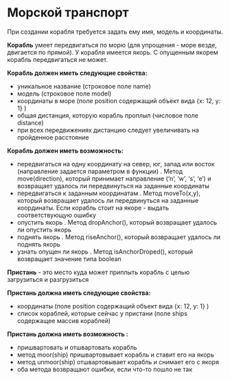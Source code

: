 # Морской транспорт

При создании корабля требуется задать ему имя, модель и координаты.

**Корабль** умеет передвигаться по морю (для упрощения - море везде, двигается по прямой). У корабля имеется якорь. С опущенным якорем корабль передвигаться не может.

**Корабль должен иметь следующие свойства:**
- уникальное название (строковое поле name)
- модель (строковое поле model)
- координаты в море (поле position содержащий объект вида {x: 12, y: 1} )
- общая дистанция, которую корабль проплыл (числовое поле distance)
- при всех передвижениях дистанцию следует увеличивать на пройденное расстояние

**Корабль должен иметь возможность:**

- передвигаться на одну координату на север, юг, запад или восток (направление задается параметром в функции) . 
Метод move(direction), который принимает направление (‘n’, ‘w’, ‘s’, ‘e’) и возвращает удалось ли передвинуться на заданные координаты 
- передвигаться к заданным координатам . 
Метод moveTo(x,y), который возвращает удалось ли передвинуться на заданные координаты. Если корабль стоит на якоре - выдать соответствующую ошибку 
- опустить якорь . Метод dropAnchor(), который возвращает удалось ли опустить якорь 
- поднять якорь . Метод riseAnchor(), который возвращает удалось ли поднять якорь 
- узнать опущен ли якорь . Метод isAnchorDroped(), который возвращает значение типа boolean 

**Пристань** - это место куда может приплыть корабль с целью загрузиться и разгрузиться

**Пристань должна иметь следующие свойства:**
- координаты (поле position содержащий объект вида {x: 12, y: 1} )
- список кораблей, которые сейчас у пристани (поле ships содержащее массив кораблей)

**Пристань должна иметь возможность :**
- пришвартовать и отшвартовать корабль
- метод moor(ship) пришвартовывает корабль и ставит его на якорь 
- метод unmoor(ship) отшвартовывает корабль и снимает его с якоря 
- оба метода возвращают ошибки, если что-то пошло не так 